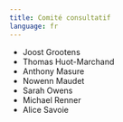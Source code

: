 ```yaml
---
title: Comité consultatif
language: fr
---
```


* Joost Grootens
* Thomas Huot-Marchand
* Anthony Masure
* Nowenn Maudet
* Sarah Owens
* Michael Renner
* Alice Savoie
